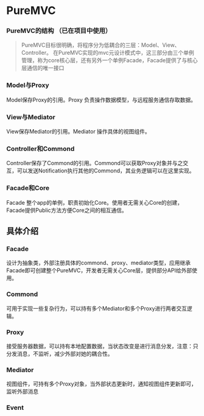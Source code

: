 # PureMVC
### PureMVC的结构 （已在项目中使用）
> PureMVC目标很明确，将程序分为低耦合的三层：Model、View、Controller。
 在PureMVC实现的mvc元设计模式中，这三部分由三个单例管理，称为core核心层，还有另外一个单例Facade，Facade提供了与核心层通信的唯一接口
 
### Model与Proxy
Model保存Proxy的引用。Proxy 负责操作数据模型，与远程服务通信存取数据。
### View与Mediator
View保存Mediator的引用。Mediator 操作具体的视图组件。
### Controller和Commond
Controller保存了Commond的引用。Commond可以获取Proxy对象并与之交互，可以发送Notification执行其他的Commond，其业务逻辑可以在这里实现。
### Facade和Core
Facade 整个app的单例，职责初始化Core。使用者无需关心Core的创建，Facade提供Public方法方便Core之间的相互通信。

## 具体介绍
### Facade
设计为抽象类，外部注册具体的commond、proxy、mediator类型，应用继承Facade即可创建整个PureMVC，开发者无需关心Core层，提供部分API给外部使用。
### Commond
可用于实现一些复杂行为，可以持有多个Mediator和多个Proxy进行两者交互逻辑。
### Proxy
接受服务器数据，可以持有本地配置数据，当状态改变是进行消息分发，注意：只分发消息，不监听，减少外部对她的耦合性。
### Mediator
视图组件，可持有多个Proxy对象，当外部状态更新时，通知视图组件更新即可，监听外部消息
### Event
